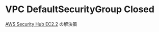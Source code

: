 # VPC DefaultSecurityGroup Closed
[AWS Security Hub EC2.2](https://docs.aws.amazon.com/ja_jp/securityhub/latest/userguide/securityhub-standards-fsbp-controls.html#fsbp-ec2-2) の解決策